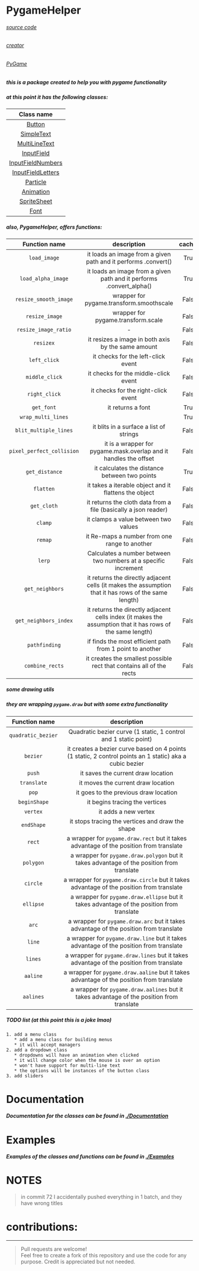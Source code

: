 # PygameHelper

###### [source code](https://github.com/Emc2356/Pygame-Widgets)
###### [creator](https://github.com/Emc2356)
###### [PyGame](https://pygame.org/) 

##### this is a package created to help you with pygame functionality 

##### at this point it has the following classes:
| Class name |
|:----------:|
|[Button](./Documentation/Button.md) |
|[SimpleText](./Documentation/SimpleText.md) |
| [MultiLineText](./Documentation/MultiLineText.md) |
| [InputField](./Documentation/InputField.md) |
| [InputFieldNumbers](./Documentation/InputFieldNumbers.md) |
| [InputFieldLetters](./Documentation/InputFieldLetters.md) |
| [Particle](./Documentation/Particle.md) |
| [Animation](./Documentation/Animation.md) |
| [SpriteSheet](./Documentation/SpriteSheet.md) |
| [Font](./Documentation/Font.md) |

##### also, PygameHelper, offers functions:
| Function name | description | cached |
|:-------------:|:-----------:|:------:|
| `load_image` | it loads an image from a given path and it performs .convert() | True |
| `load_alpha_image` | it loads an image from a given path and it performs .convert_alpha() | True |
| `resize_smooth_image` | wrapper for pygame.transform.smoothscale | False |
| `resize_image` | wrapper for pygame.transform.scale | False |
| `resize_image_ratio` | - | False |
| `resizex` | it resizes a image in both axis by the same amount | False |
| `left_click` | it checks for the left-click event  | False |
| `middle_click` | it checks for the middle-click event  | False |
| `right_click` | it checks for the right-click event  | False |
| `get_font` | it returns a font | True |
| `wrap_multi_lines` |  | True |
| `blit_multiple_lines` | it blits in a surface a list of strings | False |
| `pixel_perfect_collision` | it is a wrapper for pygame.mask.overlap and it handles the offset | False |
| `get_distance` | it calculates the distance between two points | True |
| `flatten` | it takes a iterable object and it flattens the object | False |
| `get_cloth` | it returns the cloth data from a file (basically a json reader) | False |
| `clamp` | it clamps a value between two values | False |
| `remap` | it Re-maps a number from one range to another | False |
| `lerp` |  Calculates a number between two numbers at a specific increment | False |
| `get_neighbors` | it returns the directly adjacent cells (it makes the assumption that it has rows of the same length) | False |
| `get_neighbors_index` | it returns the directly adjacent cells index (it makes the assumption that it has rows of the same length) | False |
| `pathfinding` | if finds the most efficient path from 1 point to another | False |
| `combine_rects` | it creates the smallest possible rect that contains all of the rects | False |

##### some drawing utils  
##### they are wrapping `pygame.draw` but with some extra functionality
| Function name | description |
|:-------------:|:-----------:|
| `quadratic_bezier` | Quadratic bezier curve (1 static, 1 control and 1 static point) |
| `bezier` | it creates a bezier curve based on 4 points (1 static, 2 control points an 1 static) aka a cubic bezier |
| `push` | it saves the current draw location |
| `translate` | it moves the current draw location |
| `pop` | it goes to the previous draw location |
| `beginShape` | it begins tracing the vertices |
| `vertex` | it adds a new vertex |
| `endShape` | it stops tracing the vertices and draw the shape |
| `rect` | a wrapper for `pygame.draw.rect` but it takes advantage of the position from translate |
| `polygon` | a wrapper for `pygame.draw.polygon` but it takes advantage of the position from translate |
| `circle` | a wrapper for `pygame.draw.circle` but it takes advantage of the position from translate |
| `ellipse` | a wrapper for `pygame.draw.ellipse` but it takes advantage of the position from translate |
| `arc` | a wrapper for `pygame.draw.arc` but it takes advantage of the position from translate |
| `line` | a wrapper for `pygame.draw.line` but it takes advantage of the position from translate |
| `lines` | a wrapper for `pygame.draw.lines` but it takes advantage of the position from translate |
| `aaline` | a wrapper for `pygame.draw.aaline` but it takes advantage of the position from translate |
| `aalines` | a wrapper for `pygame.draw.aalines` but it takes advantage of the position from translate |

##### TODO list (at this point this is a joke lmao)
~~~
1. add a menu class
   * add a menu class for building menus
   * it will accept managers
2. add a dropdown class
   * dropdowns will have an animation when clicked
   * it will change color when the mouse is over an option
   * won't have support for multi-line text
   * the options will be instances of the button class
3. add sliders
~~~

# Documentation
##### Documentation for the classes can be found in [./Documentation](./Documentation)

# Examples
##### Examples of the classes and functions can be found in [./Examples](./Examples)

# NOTES
> in commit 72 I accidentally pushed everything in 1 batch, and they have wrong titles  

# contributions:
---
> Pull requests are welcome!  
> Feel free to create a fork of this repository and use the code for any purpose. Credit is appreciated but not needed.
